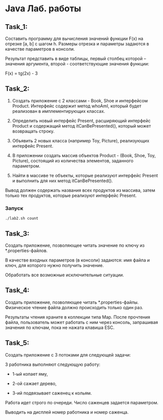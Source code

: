 # Java Лаб. работы

## Task_1:

Составить программу для вычисления значений функции F(x) на отрезке [а, b] с шагом h. Размеры отрезка и параметры задаются в качестве параметров в консоли.

Результат представить в виде таблицы, первый столбец которой – значения аргумента, второй - соответствующие значения функции:

F(x) = tg(2x) - 3

## Task_2:

1) Создать приложение с 2 классами - Book, Shoe и интерфейсом Product.
Интерфейс содержит метод whoAmI, который будет реализован в имплементирующих классах.

2) Определить новый интерфейс Present, расширяющий интерфейс Product и содержащий метод itCanBePresented(), который может возвращать строку.

3) Объявить 2 новых класса (например Toy, Picture), реализующих интерфейс Present.

4) В приложении создать массив объектов Product - (Book, Shoe, Toy, Picture), состоящий из количества элементов, заданного параметром.

5) Найти в массиве те объекты, которые реализуют интерфейс Present и выполнить для них метод itCanBePresented().

Вывод должен содержать названия всех продуктов из массива, затем только тех продуктов, которые реализуют интерфейс Present.

### Запуск
    ./lab2.sh count

## Task_3:

Создать приложение, позволяющее читать значение по ключу из *.properties-файлов.

В качестве входных параметров (в консоли) задаются: имя файла и ключ, для которого нужно получить значение.

Обработать все возможные исключительные ситуации.

## Task_4:

Создать приложение, позволяющее читать *.properties-файлы. Физическое чтение файла должно происходить только один раз.

Результаты чтения храните в коллекции типа Map. После прочтения файла, пользователь может работать с ним через консоль, запрашивая значения по ключам, пока не нажата клавиша ESC.

## Task_5:

Создать приложение с 3 потоками для следующей задачи:

3 работника выполняют следующую работу:

- 1-ый копает яму,

- 2-ой сажает дерево,

- 3-ий подвязывает саженец к кольям.

Работа идет строго по очереди. Число саженцев задается параметром.

Выводить на дисплей номер работника и номер саженца.